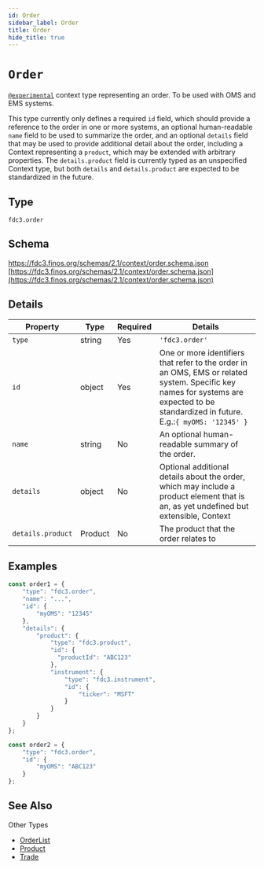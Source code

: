 ```yaml
---
id: Order
sidebar_label: Order
title: Order
hide_title: true
---
```

# `Order`

[`@experimental`](/docs/fdc3-compliance#experimental-features) context type representing an order. To be used with OMS and EMS systems.

This type currently only defines a required `id` field, which should provide a reference to the order in one or more systems, an optional human-readable `name` field to be used to summarize the order, and an optional `details` field that may be used to provide additional detail about the order, including a Context representing a `product`, which may be extended with arbitrary properties. The `details.product` field is currently typed as an unspecified Context type, but both `details` and `details.product` are expected to be standardized in the future. 

## Type

`fdc3.order`

## Schema

https://fdc3.finos.org/schemas/2.1/context/order.schema.json [https://fdc3.finos.org/schemas/2.1/context/order.schema.json](https://fdc3.finos.org/schemas/2.1/context/order.schema.json)

## Details

| Property          | Type       | Required | Details                   |
|-------------------|------------|----------|---------------------------|
| `type`            | string     | Yes      | `'fdc3.order'`            |
| `id`              | object     | Yes      | One or more identifiers that refer to the order in an OMS, EMS or related system. Specific key names for systems are expected to be standardized in future. E.g.:`{ myOMS: '12345' }` |
| `name`            | string     | No       | An optional human-readable summary of the order.    |
| `details`         | object     | No       | Optional additional details about the order, which may include a product element that is an, as yet undefined but extensible, Context  |
| `details.product` | Product    | No       | The product that the order relates to  |

## Examples

```js
const order1 = {
    "type": "fdc3.order",
    "name": "...",
    "id": {
        "myOMS": "12345"
    },
    "details": {
        "product": {
            "type": "fdc3.product",
            "id": {
              "productId": "ABC123"
            },
            "instrument": {
                "type": "fdc3.instrument",
                "id": {
                    "ticker": "MSFT"
                }
            }
        }
    }
};
```

```js
const order2 = {
    "type": "fdc3.order",
    "id": {
        "myOMS": "ABC123"
    }
};
```

## See Also

Other Types

- [OrderList](OrderList)
- [Product](Product)
- [Trade](Trade)
